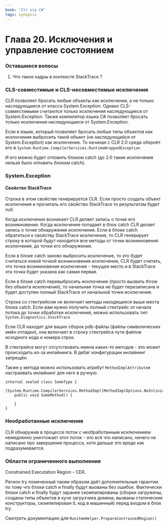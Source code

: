 ```yaml
---
book: 'Clr via C#'
tags: synopsis
---
```


# Глава 20. Исключения и управление состоянием

### Оставшиеся вопосы

1. Что такое кадры в контексте StackTrace ?

### CLS-совместимые и CLS-несовместимые исключения

CLR позволяет бросать любые объекты как исключения, а не только наследующиеся от класса System.Exception. Однако CLS-совместимыми считаются только исключения наследующиеся от System.Exception. Также компилятор языка C\# позволяет бросать только исключения наследующиеся от System.Exception.

Если в языке, который позволяет бросать любые типы объектов как исключения выбросить такой объект \(не наследующийся от System.Exception\) как исключение. То начиная с CLR 2.0 среда обернёт его в `System.Runtime.CompilerServices.RuntimeWrappedException`

И его можно будет отловить блоком catch \(до 2.0 такие исключения нельзя было отловить блоком catch\).

### System.Exception

#### Свойство StackTrace

Строка в этом свойстве генерируется CLR. Если просто создать объект исключения и прочитать его свойство StackTrace то результатом будет null.

Когда исключение возникает CLR делает запись о точке его возникновения. Когда исключение попадает в блок catch CLR делает запись о точке обнаружения исключения. Если в блоке catch обратиться к свойству StackTrace исключения, то CLR генерирует строку в которой будут находится все методы от точки возникновения исключения, до точки его обнаружения.

Если в блоке catch заново выбросить исключение, то это будет считаться новой точкой возникновения исключения, CLR будет считать, что точка возникновения исключения - текущее место и в StackTrace эта точка будет указана как самая первая.

Если в блоке catch перевыбросить исключение \(просто вызвать throw без объекта исключения\), то начальная точка не будет перезаписана и будет доступен полный StackTrace от начальной точки исключения.

Строка со стектрейсом не включает методы находящиеся выше места блока catch. Если вам нужно получить полный стектрейс от начала потока до точки обработки исключения, можно использовать тип `System.Diagnostics.StackTrace`

Если CLR находит для ваших сборок pdb-файлы \(файлы символических имён отладки\), она включает в строку стектрейса пути файлов исходного кода и номера строк.

В стектрейсе могут отсутствовать имена каких-то методов - это может происходить из-за инлайнинга. В дебаг конфигурации инлайнинг запрещён.

Также у метода можно использовать атрибут `MethodImplAttribute`и настраивать инлайнинг для него в ручную.

```
internal sealed class SomeType {
    [System.Runtime.CompilerServices.MethodImpl(MethodImplOptions.NoInlining)]
    public void SomeMethod() {

    }
}
```

### Необработанные исключения

CLR обнаружив в процессе поток с необработанным исключением немедленно уничтожает этот поток - это всё что написано, ничего не написано про завершение процесса, хотя дальше это вроде как подразумевается.

### Области ограниченного выполнения

Constrained Executation Region - CER.

Регион try помеченный таким образом даёт дополнительные гарантии по тому что блоки catch и finally будут вызваны без ошибок. Фактически блоки catch и finally будут заранее скомпилированы \(сборки загружены, созданы типы объектов в куче загрузчика домена, вызваны статические конструкторы, скомпилирован IL код в машинный\) перед входом в блок try.

Смотреть документацию для `RunitmeHelper.PrepareContrainedRegion()`



